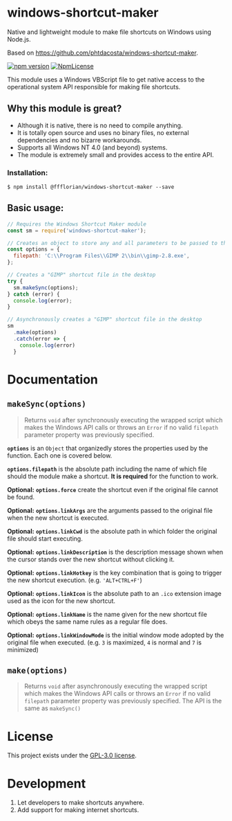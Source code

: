 # windows-shortcut-maker

Native and lightweight module to make file shortcuts on Windows using Node.js.

Based on https://github.com/phtdacosta/windows-shortcut-maker.

[![npm version](https://img.shields.io/npm/v/@ffflorian/windows-shortcut-maker.svg)](https://www.npmjs.com/package/@ffflorian/windows-shortcut-maker) [![NpmLicense](https://img.shields.io/npm/l/@ffflorian/windows-shortcut-maker.svg)](https://www.npmjs.com/package/@ffflorian/windows-shortcut-maker)

This module uses a Windows VBScript file to get native access to the operational system API responsible for making file shortcuts.

## Why this module is great?

- Although it is native, there is no need to compile anything.
- It is totally open source and uses no binary files, no external dependencies and no bizarre workarounds.
- Supports all Windows NT 4.0 (and beyond) systems.
- The module is extremely small and provides access to the entire API.

### Installation:

```
$ npm install @ffflorian/windows-shortcut-maker --save
```

## Basic usage:

```js
// Requires the Windows Shortcut Maker module
const sm = require('windows-shortcut-maker');

// Creates an object to store any and all parameters to be passed to the Windows API
const options = {
  filepath: 'C:\\Program Files\\GIMP 2\\bin\\gimp-2.8.exe',
};

// Creates a "GIMP" shortcut file in the desktop
try {
  sm.makeSync(options);
} catch (error) {
  console.log(error);
}

// Asynchronously creates a "GIMP" shortcut file in the desktop
sm
  .make(options)
  .catch(error => {
    console.log(error)
  }
```

# Documentation

## `makeSync(options)`

> Returns `void` after synchronously executing the wrapped script which makes the Windows API calls or throws an `Error` if no valid `filepath` parameter property was previously specified.

**`options`** is an `Object` that organizedly stores the properties used by the function. Each one is covered below.

**`options.filepath`** is the absolute path including the name of which file should the module make a shortcut. **It is required** for the function to work.

**Optional:** **`options.force`** create the shortcut even if the original file cannot be found.

**Optional:** **`options.linkArgs`** are the arguments passed to the original file when the new shortcut is executed.

**Optional:** **`options.linkCwd`** is the absolute path in which folder the original file should start executing.

**Optional:** **`options.linkDescription`** is the description message shown when the cursor stands over the new shortcut without clicking it.

**Optional:** **`options.linkHotkey`** is the key combination that is going to trigger the new shortcut execution. (e.g. `'ALT+CTRL+F'`)

**Optional:** **`options.linkIcon`** is the absolute path to an `.ico` extension image used as the icon for the new shortcut.

**Optional:** **`options.linkName`** is the name given for the new shortcut file which obeys the same name rules as a regular file does.

**Optional:** **`options.linkWindowMode`** is the initial window mode adopted by the original file when executed. (e.g. `3` is maximized, `4` is normal and `7` is minimized)


## `make(options)`

> Returns `void` after asynchronously executing the wrapped script which makes the Windows API calls or throws an `Error` if no valid `filepath` parameter property was previously specified.
> The API is the same as `makeSync()`

# License

This project exists under the [GPL-3.0 license](LICENSE).

# Development

1. Let developers to make shortcuts anywhere.
2. Add support for making internet shortcuts.
